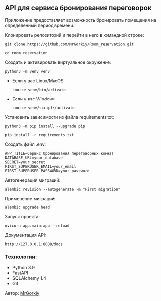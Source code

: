 ## API для сервиса бронирования переговорок

Приложение предоставляет возможность бронировать помещения на определённый период времени.

Клонировать репозиторий и перейти в него в командной строке:

```
git clone https://github.com/MrGorkiy/Room_reservation.git
```

```
cd room_reservation
```

Cоздать и активировать виртуальное окружение:

```
python3 -m venv venv
```

* Если у вас Linux/MacOS

    ```
    source venv/bin/activate
    ```

* Если у вас Windows

    ```
    source venv/scripts/activate
    ```

Установить зависимости из файла requirements.txt:

```
python3 -m pip install --upgrade pip
```

```
pip install -r requirements.txt
```

Создать файл .env:

```
APP_TITLE=Сервис бронирования переговорных комнат
DATABASE_URL=your_database
SECRET=your_secret
FIRST_SUPERUSER_EMAIL=your_email
FIRST_SUPERUSER_PASSWORD=your_password
```

Автогенерация миграций:

```
alembic revision --autogenerate -m "First migration"
```

Применение миграций:

```
alembic upgrade head
```

Запуск проекта:

```
uvicorn app.main:app --reload
```

Документация API:

```
http://127.0.0.1:8000/docs
```

### Технологии:
- Python 3.9
- FastAPI
- SQLAlchemy 1.4
- Git

<!--
```bash
uvicorn app.main:app --reload
```

```bash
alembic revision --autogenerate -m "Add user model"
alembic upgrade head 
```
-->

Автор: [MrGorkiy](https://github.com/MrGorkiy)
